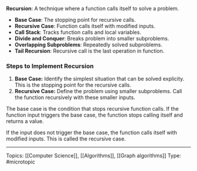 **Recursion**: A technique where a function calls itself to solve a problem.

-   **Base Case**: The stopping point for recursive calls.
-   **Recursive Case**: Function calls itself with modified inputs.
-   **Call Stack**: Tracks function calls and local variables.
-   **Divide and Conquer**: Breaks problem into smaller subproblems.
-   **Overlapping Subproblems**: Repeatedly solved subproblems.
-   **Tail Recursion**: Recursive call is the last operation in function.

### Steps to Implement Recursion

1. **Base Case:** Identify the simplest situation that can be solved explicity. This is the stopping point for the recursive calls.
2.  **Recursive Case:** Define the problem using smaller subproblems. Call the function recursively with these smaller inputs.

The base case is the condition that stops recursive function calls. If the function input triggers the base case, the function stops calling itself and returns a value.

If the input does not trigger the base case, the function calls itself with modified inputs. This is called the recursive case. 

___
Topics: [[Computer Science]], [[Algorithms]], [[Graph algorithms]]
Type: #microtopic 
